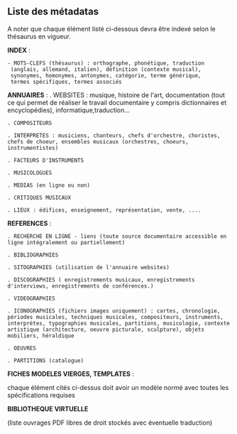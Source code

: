 ## Liste des métadatas

A noter que chaque élément listé ci-dessous devra être indexé selon 
le thésaurus en vigueur.

**INDEX** :
   
    - MOTS-CLEFS (thésaurus) : orthographe, phonétique, traduction 
     (anglais, allemand, italien), définition (contexte musical), 
     synonymes, homonymes, antonymes, catégorie, terme générique, 
     termes spécifiques, termes associés

**ANNUAIRES** :
    . WEBSITES : musique, histoire de l'art, documentation (tout ce 
      qui permet de réaliser le travail documentaire y compris 
      dictionnaires et encyclopédies), informatique,traduction...

    . COMPOSITEURS

    . INTERPRETES : musiciens, chanteurs, chefs d'orchestre, choristes, chefs de choeur, ensembles musicaux (orchestres, choeurs, instrumentistes)

    . FACTEURS D'INSTRUMENTS

    . MUSICOLOGUES

    . MEDIAS (en ligne ou non)

    . CRITIQUES MUSICAUX

    . LIEUX : édifices, enseignement, représentation, vente, ....

**REFERENCES** :

    . RECHERCHE EN LIGNE - liens (toute source documentaire accessible en ligne intégralement ou partiellement)	

    . BIBLIOGRAPHIES 

    . SITOGRAPHIES (utilisation de l'annuaire websites)

    . DISCOGRAPHIES ( enregistrements musicaux, enregistrements d'interviews, enregistrements de conférences.)

    . VIDEOGRAPHIES

    . ICONOGRAPHIES (fichiers images uniquement) : cartes, chronologie, périodes musicales, techniques musicales, compositeurs, instruments, interprètes, typographies musicales, partitions, musicologie, contexte artistique (architecture, oeuvre picturale, sculpture), objets mobiliers, héraldique	

    . OEUVRES 		

    . PARTITIONS (catalogue)
									
**FICHES MODELES VIERGES, TEMPLATES** : 

chaque élément cités ci-dessus 
doit avoir un modèle normé avec toutes les spécifications requises					
							
**BIBLIOTHEQUE VIRTUELLE** 

(liste ouvrages PDF libres de droit stockés 
avec éventuelle traduction)
	
		
								

			
	